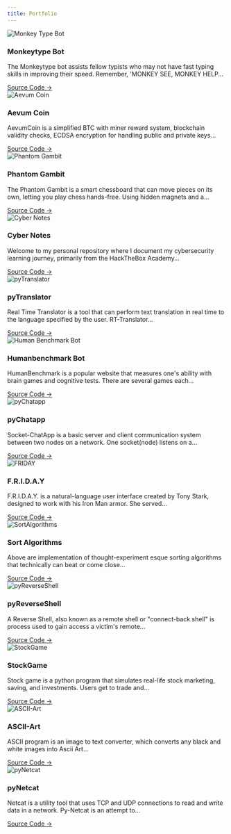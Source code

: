 ```yaml
---
title: Portfolio
---
```

<div class="project-container">
    <div class="project">
        <div class="project-image">
            <img src="/assets/projects/MonkeyTypeBot.png" alt="Monkey Type Bot">
            <div class="overlay"></div>
        </div>
        <div class="project-content">
            <h3 class="project-title">Monkeytype Bot</h3>
            <p class="project-description">The Monkeytype bot assists fellow typists who may not have fast typing skills in improving their speed. Remember, 'MONKEY SEE, MONKEY HELP...</p>
            <a href="https://github.com/CuriousAvenger/MonkeyType-Bot">Source Code →</a>
        </div>
    </div>
    <div class="project">
        <div class="project-image">
            <img src="/assets/projects/AevumCoin.png" alt="Aevum Coin">
            <div class="overlay"></div>
        </div>
        <div class="project-content">
            <h3 class="project-title">Aevum Coin</h3>
            <p class="project-description">AevumCoin is a simplified BTC with miner reward system, blockchain validity checks, ECDSA encryption for handling public and private keys...</p>
            <a href="https://github.com/CuriousAvenger/AevumChain">Source Code →</a>
        </div>
    </div>
    <div class="project">
        <div class="project-image">
            <img src="/assets/projects/PhantomGambit.png" alt="Phantom Gambit">
            <div class="overlay"></div>
        </div>
        <div class="project-content">
            <h3 class="project-title">Phantom Gambit</h3>
            <p class="project-description">The Phantom Gambit is a smart chessboard that can move pieces on its own, letting you play chess hands-free. Using hidden magnets and a...</p>
            <a href="https://github.com/CuriousAvenger/PhantomGambit">Source Code →</a>
        </div>
    </div>
    <div class="project">
        <div class="project-image">
            <img src="/assets/projects/CyberNotes.png" alt="Cyber Notes">
            <div class="overlay"></div>
        </div>
        <div class="project-content">
            <h3 class="project-title">Cyber Notes</h3>
            <p class="project-description">Welcome to my personal repository where I document my cybersecurity learning journey, primarily from the HackTheBox Academy...</p>
            <a href="https://notes.curiousavenger.net">Source Code →</a>
        </div>
    </div>
    <div class="project">
        <div class="project-image">
            <img src="/assets/projects/pyTranslator.png" alt="pyTranslator">
            <div class="overlay"></div>
        </div>
        <div class="project-content">
            <h3 class="project-title">pyTranslator</h3>
            <p class="project-description">Real Time Translator is a tool that can perform text translation in real time to the language specified by the user. RT-Translator...</p>
            <a href="https://github.com/CuriousAvenger/pyTranslator">Source Code →</a>
        </div>
    </div>
    <div class="project">
        <div class="project-image">
            <img src="/assets/projects/HumanBenchmarkBot.png" alt="Human Benchmark Bot">
            <div class="overlay"></div>
        </div>
        <div class="project-content">
            <h3 class="project-title">Humanbenchmark Bot</h3>
            <p class="project-description">HumanBenchmark is a popular website that measures one's ability with brain games and cognitive tests. There are several games each...</p>
            <a href="https://github.com/CuriousAvenger/HumanBenchmark-Bot">Source Code →</a>
        </div>
    </div>
    <div class="project">
        <div class="project-image">
            <img src="/assets/projects/pyChatapp.png" alt="pyChatapp">
            <div class="overlay"></div>
        </div>
        <div class="project-content">
            <h3 class="project-title">pyChatapp</h3>
            <p class="project-description">Socket-ChatApp is a basic server and client communication system between two nodes on a network. One socket(node) listens on a...</p>
            <a href="https://github.com/CuriousAvenger/pyChatapp">Source Code →</a>
        </div>
    </div>
    <div class="project">
        <div class="project-image">
            <img src="/assets/projects/FRIDAY.png" alt="FRIDAY">
            <div class="overlay"></div>
        </div>
        <div class="project-content">
            <h3 class="project-title">F.R.I.D.A.Y</h3>
            <p class="project-description">F.R.I.D.A.Y. is a natural-language user interface created by Tony Stark, designed to work with his Iron Man armor. She served...</p>
            <a href="https://github.com/CuriousAvenger/F.R.I.D.A.Y">Source Code →</a>
        </div>
    </div>
    <div class="project">
        <div class="project-image">
            <img src="/assets/projects/SortAlgorithms.png" alt="SortAlgorithms">
            <div class="overlay"></div>
        </div>
        <div class="project-content">
            <h3 class="project-title">Sort Algorithms</h3>
            <p class="project-description">Above are implementation of thought-experiment esque sorting algorithms that technically can beat or come close...</p>
            <a href="https://github.com/CuriousAvenger/SortAlgorithms">Source Code →</a>
        </div>
    </div>
    <div class="project">
        <div class="project-image">
            <img src="/assets/projects/pyReverseShell.png" alt="pyReverseShell">
            <div class="overlay"></div>
        </div>
        <div class="project-content">
            <h3 class="project-title">pyReverseShell</h3>
            <p class="project-description">A Reverse Shell, also known as a remote shell or "connect-back shell" is process used to gain access a victim's remote...</p>
            <a href="https://github.com/CuriousAvenger/pyReverseShell">Source Code →</a>
        </div>
    </div>
    <div class="project">
        <div class="project-image">
            <img src="/assets/projects/StockGame.png" alt="StockGame">
            <div class="overlay"></div>
        </div>
        <div class="project-content">
            <h3 class="project-title">StockGame</h3>
            <p class="project-description">Stock game is a python program that simulates real-life stock marketing, saving, and investments. Users get to trade and...</p>
            <a href="https://github.com/CuriousAvenger/StockGame">Source Code →</a>
        </div>
    </div>
    <div class="project">
        <div class="project-image">
            <img src="/assets/projects/ASCII-Art.png" alt="ASCII-Art">
            <div class="overlay"></div>
        </div>
        <div class="project-content">
            <h3 class="project-title">ASCII-Art</h3>
            <p class="project-description">ASCII program is an image to text converter, which converts any black and white images into Ascii Art...</p>
            <a href="https://github.com/CuriousAvenger/ASCII-Art">Source Code →</a>
        </div>
    </div>
    <div class="project">
        <div class="project-image">
            <img src="/assets/projects/pyNetcat.png" alt="pyNetcat">
            <div class="overlay"></div>
        </div>
        <div class="project-content">
            <h3 class="project-title">pyNetcat</h3>
            <p class="project-description">Netcat is a utility tool that uses TCP and UDP connections to read and write data in a network. Py-Netcat is an attempt to...</p>
            <a href="https://github.com/CuriousAvenger/pyNetcat">Source Code →</a>
        </div>
    </div>
</div>